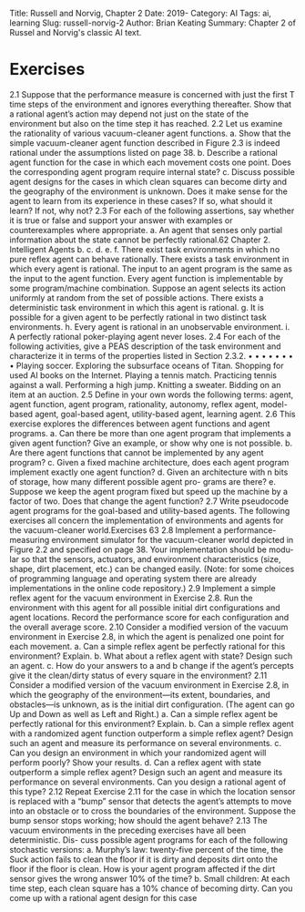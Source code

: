 Title: Russell and Norvig, Chapter 2
Date: 2019-
Category: AI
Tags: ai, learning
Slug: russell-norvig-2
Author: Brian Keating
Summary: Chapter 2 of Russel and Norvig's classic AI text.


# Exercises

2.1 Suppose that the performance measure is concerned with just the first T time steps of
the environment and ignores everything thereafter. Show that a rational agent’s action may
depend not just on the state of the environment but also on the time step it has reached.
2.2
Let us examine the rationality of various vacuum-cleaner agent functions.
a. Show that the simple vacuum-cleaner agent function described in Figure 2.3 is indeed
rational under the assumptions listed on page 38.
b. Describe a rational agent function for the case in which each movement costs one point.
Does the corresponding agent program require internal state?
c. Discuss possible agent designs for the cases in which clean squares can become dirty
and the geography of the environment is unknown. Does it make sense for the agent to
learn from its experience in these cases? If so, what should it learn? If not, why not?
2.3 For each of the following assertions, say whether it is true or false and support your
answer with examples or counterexamples where appropriate.
a. An agent that senses only partial information about the state cannot be perfectly rational.62
Chapter
2.
Intelligent Agents
b.
c.
d.
e.
f.
There exist task environments in which no pure reflex agent can behave rationally.
There exists a task environment in which every agent is rational.
The input to an agent program is the same as the input to the agent function.
Every agent function is implementable by some program/machine combination.
Suppose an agent selects its action uniformly at random from the set of possible actions.
There exists a deterministic task environment in which this agent is rational.
g. It is possible for a given agent to be perfectly rational in two distinct task environments.
h. Every agent is rational in an unobservable environment.
i. A perfectly rational poker-playing agent never loses.
2.4 For each of the following activities, give a PEAS description of the task environment
and characterize it in terms of the properties listed in Section 2.3.2.
•
•
•
•
•
•
•
•
Playing soccer.
Exploring the subsurface oceans of Titan.
Shopping for used AI books on the Internet.
Playing a tennis match.
Practicing tennis against a wall.
Performing a high jump.
Knitting a sweater.
Bidding on an item at an auction.
2.5 Define in your own words the following terms: agent, agent function, agent program,
rationality, autonomy, reflex agent, model-based agent, goal-based agent, utility-based agent,
learning agent.
2.6
This exercise explores the differences between agent functions and agent programs.
a. Can there be more than one agent program that implements a given agent function?
Give an example, or show why one is not possible.
b. Are there agent functions that cannot be implemented by any agent program?
c. Given a fixed machine architecture, does each agent program implement exactly one
agent function?
d. Given an architecture with n bits of storage, how many different possible agent pro-
grams are there?
e. Suppose we keep the agent program fixed but speed up the machine by a factor of two.
Does that change the agent function?
2.7
Write pseudocode agent programs for the goal-based and utility-based agents.
The following exercises all concern the implementation of environments and agents for the
vacuum-cleaner world.Exercises
63
2.8 Implement a performance-measuring environment simulator for the vacuum-cleaner
world depicted in Figure 2.2 and specified on page 38. Your implementation should be modu-
lar so that the sensors, actuators, and environment characteristics (size, shape, dirt placement,
etc.) can be changed easily. (Note: for some choices of programming language and operating
system there are already implementations in the online code repository.)
2.9 Implement a simple reflex agent for the vacuum environment in Exercise 2.8. Run the
environment with this agent for all possible initial dirt configurations and agent locations.
Record the performance score for each configuration and the overall average score.
2.10 Consider a modified version of the vacuum environment in Exercise 2.8, in which the
agent is penalized one point for each movement.
a. Can a simple reflex agent be perfectly rational for this environment? Explain.
b. What about a reflex agent with state? Design such an agent.
c. How do your answers to a and b change if the agent’s percepts give it the clean/dirty
status of every square in the environment?
2.11 Consider a modified version of the vacuum environment in Exercise 2.8, in which the
geography of the environment—its extent, boundaries, and obstacles—is unknown, as is the
initial dirt configuration. (The agent can go Up and Down as well as Left and Right.)
a. Can a simple reflex agent be perfectly rational for this environment? Explain.
b. Can a simple reflex agent with a randomized agent function outperform a simple reflex
agent? Design such an agent and measure its performance on several environments.
c. Can you design an environment in which your randomized agent will perform poorly?
Show your results.
d. Can a reflex agent with state outperform a simple reflex agent? Design such an agent
and measure its performance on several environments. Can you design a rational agent
of this type?
2.12 Repeat Exercise 2.11 for the case in which the location sensor is replaced with a
“bump” sensor that detects the agent’s attempts to move into an obstacle or to cross the
boundaries of the environment. Suppose the bump sensor stops working; how should the
agent behave?
2.13 The vacuum environments in the preceding exercises have all been deterministic. Dis-
cuss possible agent programs for each of the following stochastic versions:
a. Murphy’s law: twenty-five percent of the time, the Suck action fails to clean the floor if
it is dirty and deposits dirt onto the floor if the floor is clean. How is your agent program
affected if the dirt sensor gives the wrong answer 10% of the time?
b. Small children: At each time step, each clean square has a 10% chance of becoming
dirty. Can you come up with a rational agent design for this case